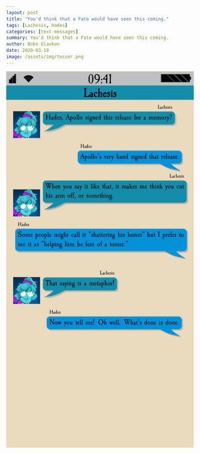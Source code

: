 ```yaml
---
layout: post
title: "You'd think that a Fate would have seen this coming."
tags: [Lachesis, Hades]
categories: [text-messages]
summary: You'd think that a Fate would have seen this coming.
author: Bobo Glaukon
date: 2020-03-18
image: /assets/img/tosser.png
---
```


![You'd think that a Fate would have seen this coming.](/assets/img/tosser.png)


